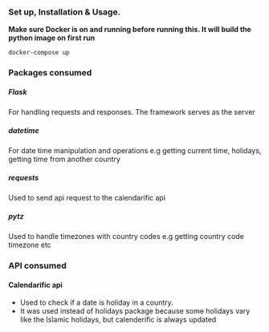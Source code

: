 ### Set up, Installation & Usage.

**Make sure Docker is on and running before running this. It will build the python image on first run**

```
docker-compose up
```

### Packages consumed

##### Flask

For handling requests and responses. The framework serves as the server

##### datetime

For date time manipulation and operations e.g getting current time, holidays, getting time from another country

##### requests

Used to send api request to the calendarific api

##### pytz

Used to handle timezones with country codes e.g getting country code timezone etc

### API consumed

#### Calendarific api

- Used to check if a date is holiday in a country.
- It was used instead of holidays package because some holidays vary like the Islamic holidays, but calenderific is always updated
